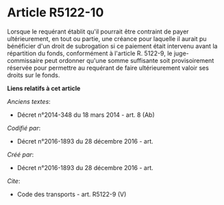 # Article R5122-10

Lorsque le requérant établit qu'il pourrait être contraint de payer ultérieurement, en tout ou partie, une créance pour
laquelle il aurait pu bénéficier d'un droit de subrogation si ce paiement était intervenu avant la répartition du fonds,
conformément à l'article R. 5122-9, le juge-commissaire peut ordonner qu'une somme suffisante soit provisoirement réservée
pour permettre au requérant de faire ultérieurement valoir ses droits sur le fonds.

**Liens relatifs à cet article**

_Anciens textes_:

  - Décret n°2014-348 du 18 mars 2014 - art. 8 (Ab)

_Codifié par_:

  - Décret n°2016-1893 du 28 décembre 2016 - art.

_Créé par_:

  - Décret n°2016-1893 du 28 décembre 2016 - art.

_Cite_:

  - Code des transports - art. R5122-9 (V)
